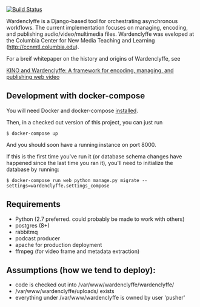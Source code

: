[![Build Status](https://travis-ci.org/ccnmtl/wardenclyffe.svg?branch=master)](https://travis-ci.org/ccnmtl/wardenclyffe)

Wardenclyffe is a Django-based tool for orchestrating asynchronous
workflows. The current implementation focuses on managing, encoding,
and publishing audio/video/multimedia files. Wardenclyffe was eveloped
at the Columbia Center for New Media Teaching and Learning
(http://ccnmtl.columbia.edu).

For a breif whitepaper on the history and origins of Wardenclyffe, see

[KINO and Wardenclyffe: A framework for encoding, managing, and publishing web video](https://docs.google.com/document/d/1Wux_2tpNgjt9wA7I-ZoVNdA6Eoxof3d3r7e3bx8WOlM/edit?usp=sharing)

## Development with docker-compose

You will need Docker and docker-compose
[installed](https://docs.docker.com/compose/install/).

Then, in a checked out version of this project, you can just run

    $ docker-compose up

And you should soon have a running instance on port 8000.

If this is the first time you've run it (or database schema changes
have happened since the last time you ran it), you'll need to
initialize the database by running:

    $ docker-compose run web python manage.py migrate --settings=wardenclyffe.settings_compose

## Requirements

* Python (2.7 preferred. could probably be made to work with others)
* postgres (8+)
* rabbitmq
* podcast producer
* apache for production deployment
* ffmpeg (for video frame and metadata extraction)

## Assumptions (how we tend to deploy): ##

* code is checked out into /var/www/wardenclyffe/wardenclyffe/
* /var/www/wardenclyffe/uploads/ exists
* everything under /var/www/wardenclyffe is owned by user 'pusher'
